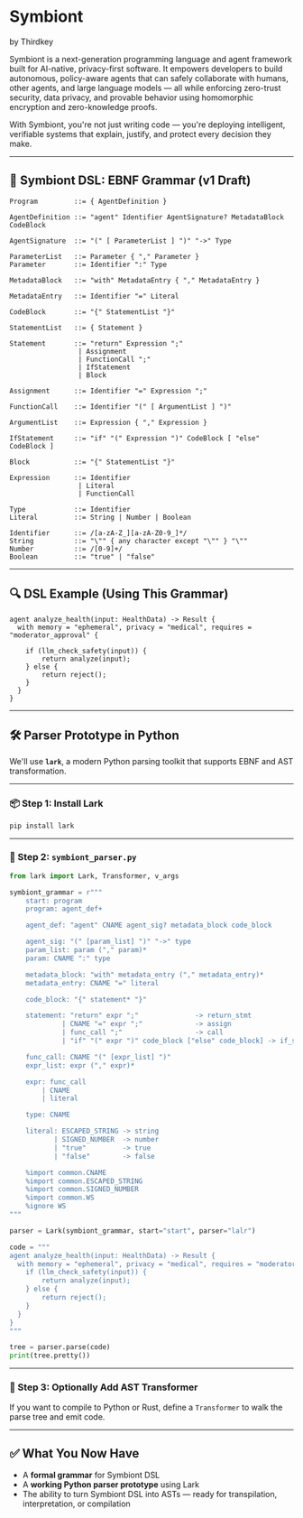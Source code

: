 # Symbiont
by Thirdkey

Symbiont is a next-generation programming language and agent framework built for AI-native, privacy-first software.
It empowers developers to build autonomous, policy-aware agents that can safely collaborate with humans, other agents, and large language models — all while enforcing zero-trust security, data privacy, and provable behavior using homomorphic encryption and zero-knowledge proofs.

With Symbiont, you're not just writing code — you're deploying intelligent, verifiable systems that explain, justify, and protect every decision they make.

---

## 📐 Symbiont DSL: EBNF Grammar (v1 Draft)

```ebnf
Program         ::= { AgentDefinition }

AgentDefinition ::= "agent" Identifier AgentSignature? MetadataBlock CodeBlock

AgentSignature  ::= "(" [ ParameterList ] ")" "->" Type

ParameterList   ::= Parameter { "," Parameter }
Parameter       ::= Identifier ":" Type

MetadataBlock   ::= "with" MetadataEntry { "," MetadataEntry }

MetadataEntry   ::= Identifier "=" Literal

CodeBlock       ::= "{" StatementList "}"

StatementList   ::= { Statement }

Statement       ::= "return" Expression ";"
                 | Assignment
                 | FunctionCall ";"
                 | IfStatement
                 | Block

Assignment      ::= Identifier "=" Expression ";"

FunctionCall    ::= Identifier "(" [ ArgumentList ] ")"

ArgumentList    ::= Expression { "," Expression }

IfStatement     ::= "if" "(" Expression ")" CodeBlock [ "else" CodeBlock ]

Block           ::= "{" StatementList "}"

Expression      ::= Identifier
                 | Literal
                 | FunctionCall

Type            ::= Identifier
Literal         ::= String | Number | Boolean

Identifier      ::= /[a-zA-Z_][a-zA-Z0-9_]*/
String          ::= "\"" { any character except "\"" } "\""
Number          ::= /[0-9]+/
Boolean         ::= "true" | "false"
```

---

## 🔍 DSL Example (Using This Grammar)

```symbiont
agent analyze_health(input: HealthData) -> Result {
  with memory = "ephemeral", privacy = "medical", requires = "moderator_approval" {
    
    if (llm_check_safety(input)) {
        return analyze(input);
    } else {
        return reject();
    }
  }
}
```

---

## 🛠️ Parser Prototype in Python

We'll use **`lark`**, a modern Python parsing toolkit that supports EBNF and AST transformation.

---

### 📦 Step 1: Install Lark

```bash
pip install lark
```

---

### 🧪 Step 2: `symbiont_parser.py`

```python
from lark import Lark, Transformer, v_args

symbiont_grammar = r"""
    start: program
    program: agent_def+

    agent_def: "agent" CNAME agent_sig? metadata_block code_block

    agent_sig: "(" [param_list] ")" "->" type
    param_list: param ("," param)*
    param: CNAME ":" type

    metadata_block: "with" metadata_entry ("," metadata_entry)*
    metadata_entry: CNAME "=" literal

    code_block: "{" statement* "}"

    statement: "return" expr ";"              -> return_stmt
             | CNAME "=" expr ";"             -> assign
             | func_call ";"                  -> call
             | "if" "(" expr ")" code_block ["else" code_block] -> if_stmt

    func_call: CNAME "(" [expr_list] ")"
    expr_list: expr ("," expr)*

    expr: func_call
        | CNAME
        | literal

    type: CNAME

    literal: ESCAPED_STRING -> string
           | SIGNED_NUMBER  -> number
           | "true"         -> true
           | "false"        -> false

    %import common.CNAME
    %import common.ESCAPED_STRING
    %import common.SIGNED_NUMBER
    %import common.WS
    %ignore WS
"""

parser = Lark(symbiont_grammar, start="start", parser="lalr")

code = """
agent analyze_health(input: HealthData) -> Result {
  with memory = "ephemeral", privacy = "medical", requires = "moderator_approval" {
    if (llm_check_safety(input)) {
        return analyze(input);
    } else {
        return reject();
    }
  }
}
"""

tree = parser.parse(code)
print(tree.pretty())
```

---

### 🧠 Step 3: Optionally Add AST Transformer

If you want to compile to Python or Rust, define a `Transformer` to walk the parse tree and emit code.

---

## ✅ What You Now Have

* A **formal grammar** for Symbiont DSL
* A **working Python parser prototype** using Lark
* The ability to turn Symbiont DSL into ASTs — ready for transpilation, interpretation, or compilation
